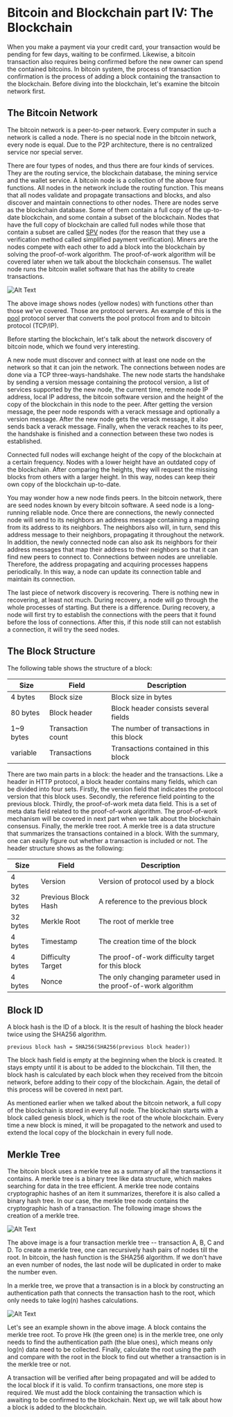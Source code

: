 # Bitcoin and Blockchain part IV: The Blockchain
When you make a payment via your credit card, your transaction would be pending for few days, waiting to be confirmed. Likewise, a bitcoin transaction also requires being confirmed before the new owner can spend the contained bitcoins. In bitcoin system, the process of transaction confirmation is the process of adding a block containing the transaction to the blockchain. Before diving into the blockchain, let's examine the bitcoin network first.

## The Bitcoin Network
The bitcoin network is a peer-to-peer network. Every computer in such a network is called a node. There is no special node in the bitcoin network, every node is equal. Due to the P2P architecture, there is no centralized service nor special server. 

There are four types of nodes, and thus there are four kinds of services. They are the routing service, the blockchain database, the mining service and the wallet service. A bitcoin node is a collection of the above four functions. All nodes in the network include the routing function. This means that all nodes validate and propagate transactions and blocks, and also discover and maintain connections to other nodes. There are nodes serve as the blockchain database. Some of them contain a full copy of the up-to-date blockchain, and some contain a subset of the blockchain. Nodes that have the full copy of blockchain are called full nodes while those that contain a subset are called [SPV](https://bitcoin.org/en/glossary/simplified-payment-verification) nodes (for the reason that they use a verification method called simplified payment verification). Miners are the nodes compete with each other to add a block into the blockchain by solving the proof-of-work algorithm. The proof-of-work algorithm will be covered later when we talk about the blockchain consensus. The wallet node runs the bitcoin wallet software that has the ability to create transactions. 


![Alt Text](/images/bitcoin-network.png)

The above image shows nodes (yellow nodes) with functions other than those we've covered. Those are protocol servers. An example of this is the [pool](https://en.wikipedia.org/wiki/Mining_pool) protocol server that converts the pool protocol from and to bitcoin protocol (TCP/IP). 

Before starting the blockchain, let's talk about the network discovery of bitcoin node, which we found very interesting. 

A new node must discover and connect with at least one node on the network so that it can join the network. The connections between nodes are done via a TCP three-ways-handshake. The new node starts the handshake by sending a version message containing the protocol version, a list of services supported by the new node, the current time, remote node IP address, local IP address, the bitcoin software version and the height of the copy of the blockchain in this node to the peer. After getting the version message, the peer node responds with a verack message and optionally a version message. After the new node gets the verack message, it also sends back a verack message. Finally, when the verack reaches to its peer, the handshake is finished and a connection between these two nodes is established. 

Connected full nodes will exchange height of the copy of the blockchain at a certain frequency. Nodes with a lower height have an outdated copy of the blockchain. After comparing the heights, they will request the missing blocks from others with a larger height. In this way, nodes can keep their own copy of the blockchain up-to-date.

You may wonder how a new node finds peers. In the bitcoin network, there are seed nodes known by every bitcoin software. A seed node is a long-running reliable node. Once there are connections, the newly connected node will send to its neighbors an address message containing a mapping from its address to its neighbors. The neighbors also will, in turn, send this address message to their neighbors, propagating it throughout the network. In addition, the newly connected node can also ask its neighbors for their address messages that map their address to their neighbors so that it can find new peers to connect to. Connections between nodes are unreliable. Therefore, the address propagating and acquiring processes happens periodically. In this way, a node can update its connection table and maintain its connection.

The last piece of network discovery is recovering. There is nothing new in recovering, at least not much. During recovery, a node will go through the whole processes of starting. But there is a difference. During recovery, a node will first try to establish the connections with the peers that it found before the loss of connections. After this, if this node still can not establish a connection, it will try the seed nodes. 

## The Block Structure
The following table shows the structure of a block:

Size | Field | Description
---- | ----- | -----------
4 bytes | Block size | Block size in bytes
80 bytes | Block header | Block header consists several fields
1~9 bytes | Transaction count | The number of transactions in this block
variable | Transactions | Transactions contained in this block

There are two main parts in a block: the header and the transactions. Like a header in HTTP protocol, a block header contains many fields, which can be divided into four sets. Firstly, the version field that indicates the protocol version that this block uses. Secondly, the reference field pointing to the previous block. Thirdly, the proof-of-work meta data field. This is a set of meta data field related to the proof-of-work algorithm. The proof-of-work mechanism will be covered in next part when we talk about the blockchain consensus. Finally, the merkle tree root. A merkle tree is a data structure that summarizes the transactions contained in a block. With the summary, one can easily figure out whether a transaction is included or not. The header structure shows as the following:

Size | Field | Description
---- | ----- | -----------
4 bytes | Version | Version of protocol used by a block
32 bytes | Previous Block Hash | A reference to the previous block
32 bytes | Merkle Root | The root of merkle tree
4 bytes | Timestamp | The creation time of the block
4 bytes | Difficulty Target | The proof-of-work difficulty target for this block
4 bytes | Nonce | The only changing parameter used in the proof-of-work algorithm 

## Block ID

A block hash is the ID of a block. It is the result of hashing the block header twice using the SHA256 algorithm. 

`previous block hash = SHA256(SHA256(previous block header))` 

The block hash field is empty at the beginning when the block is created. It stays empty until it is about to be added to the blockchain. Till then, the block hash is calculated by each block when they received from the bitcoin network, before adding to their copy of the blockchain. Again, the detail of this process will be covered in next part. 

As mentioned earlier when we talked about the bitcoin network, a full copy of the blockchain is stored in every full node. The blockchain starts with a block called genesis block, which is the root of the whole blockchain. Every time a new block is mined, it will be propagated to the network and used to extend the local copy of the blockchain in every full node. 

## Merkle Tree

The bitcoin block uses a merkle tree as a summary of all the transactions it contains. A merkle tree is a binary tree like data structure, which makes searching for data in the tree efficient. A merkle tree node contains cryptographic hashes of an item it summarizes, therefore it is also called a binary hash tree. In our case, the merkle tree node contains the cryptographic hash of a transaction. The following image shows the creation of a merkle tree.

![Alt Text](/images/merkle-tree.png)

The above image is a four transaction merkle tree -- transaction A, B, C and D. To create a merkle tree, one can recursively hash pairs of nodes till the root. In bitcoin, the hash function is the SHA256 algorithm. If we don't have an even number of nodes, the last node will be duplicated in order to make the number even. 

In a merkle tree, we prove that a transaction is in a block by constructing an authentication path that connects the transaction hash to the root, which only needs to take log(n) hashes calculations. 

![Alt Text](/images/merkle-tree-proof.png)

Let's see an example shown in the above image. A block contains the merkle tree root. To prove Hk (the green one) is in the merkle tree, one only needs to find the authentication path (the blue ones), which means only log(n) data need to be collected. Finally, calculate the root using the path and compare with the root in the block to find out whether a transaction is in the merkle tree or not.

A transaction will be verified after being propagated and will be added to the local block if it is valid. To confirm transactions, one more step is required. We must add the block containing the transaction which is awaiting to be confirmed to the blockchain. Next up, we will talk about how a block is added to the blockchain.
